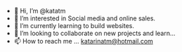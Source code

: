 - 👋 Hi, I’m @katatm
- 👀 I’m interested in Social media and online sales.
- 🌱 I’m currently learning to build websites.
- 💞️ I’m looking to collaborate on new projects and learn...
- 📫 How to reach me ... katarinatm@hotmail.com

<!---
katatm/katatm is a ✨ special ✨ repository because its `README.md` (this file) appears on your GitHub profile.
You can click the Preview link to take a look at your changes.
--->
